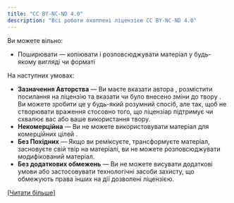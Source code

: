 ```yaml
---
title: "CC BY-NC-ND 4.0"
description: "Всі роботи охоплені ліцензією CC BY-NC-ND 4.0"
---
```


Ви можете вільно:
- Поширювати — копіювати і розповсюджувати матеріал у будь-якому вигляді чи форматі

На наступних умовах:
- **Зазначення Авторства** — Ви маєте вказати автора , розмістити посилання на ліцензію та вказати чи було внесено зміни до твору . Ви можете зробити це у будь-який розумний спосіб, але так, щоб не створювати враження стосовно того, що ліцензіар підтримує чи схвалює вас або ваше використання твору.
- **Некомерційна** — Ви не можете використовувати матеріал для комерційних цілей .
- **Без Похідних** — Якщо ви реміксуєте, трансформуєте матеріал, засновуєте свій твір на матеріалі, ви не можете розповсюджувати модифікований матеріал.
- **Без додаткових обмежень** — Ви не можете висувати додаткові умови або застосовувати технологічні засоби захисту, що обмежують права інших на дії дозволені ліцензією.

[[Читати більше](https://creativecommons.org/licenses/by-nc-nd/4.0/deed.uk)]